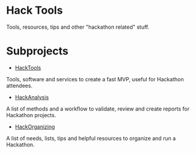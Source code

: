 # Hack Tools

Tools, resources, tips and other "hackathon related" stuff.

# Subprojects

- [HackTools](https://hack-tools.github.io/hacktools)

Tools, software and services to create a fast MVP, useful for Hackathon attendees.

- [HackAnalysis](https://hack-tools.github.io/hackanalysis)

A list of methods and a workflow to validate, review and create reports for Hackathon projects.

- [HackOrganizing](https://hack-tools.github.io/hackorganizing)

A list of needs, lists, tips and helpful resources to organize and run a Hackathon.
